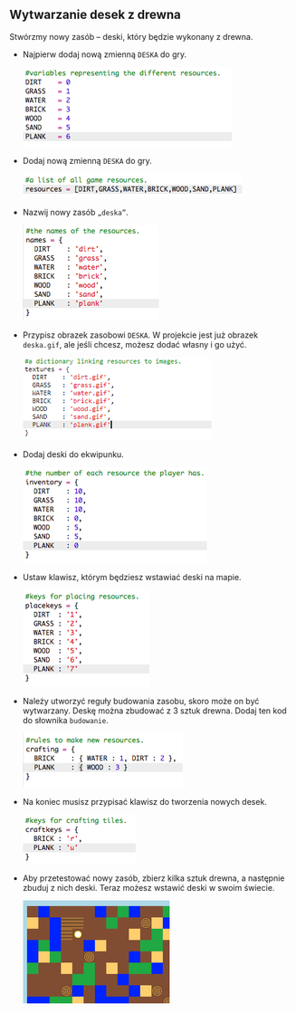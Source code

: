 ## Wytwarzanie desek z drewna

Stwórzmy nowy zasób – deski, który będzie wykonany z drewna.

+ Najpierw dodaj nową zmienną `DESKA` do gry.
    
    ![zrzut ekranu](images/craft-plank-const.png)

+ Dodaj nową zmienną `DESKA` do gry.
    
    ![zrzut ekranu](images/craft-plank-resources.png)

+ Nazwij nowy zasób `„deska”`.
    
    ![zrzut ekranu](images/craft-plank-names.png)

+ Przypisz obrazek zasobowi `DESKA`. W projekcie jest już obrazek `deska.gif`, ale jeśli chcesz, możesz dodać własny i go użyć.
    
    ![screenshot](images/craft-plank-textures.png)

+ Dodaj deski do ekwipunku.
    
    ![screenshot](images/craft-plank-inventory.png)

+ Ustaw klawisz, którym będziesz wstawiać deski na mapie.
    
    ![zrzut ekranu](images/craft-plank-placekeys.png)

+ Należy utworzyć reguły budowania zasobu, skoro może on być wytwarzany. Deskę można zbudować z 3 sztuk drewna. Dodaj ten kod do słownika `budowanie`.
    
    ![zrzut ekranu](images/craft-plank-crafting.png)

+ Na koniec musisz przypisać klawisz do tworzenia nowych desek.
    
    ![zrzut ekranu](images/craft-plank-craftkeys.png)

+ Aby przetestować nowy zasób, zbierz kilka sztuk drewna, a następnie zbuduj z nich deski. Teraz możesz wstawić deski w swoim świecie.
    
    ![zrzut ekranu](images/craft-plank-test.png)